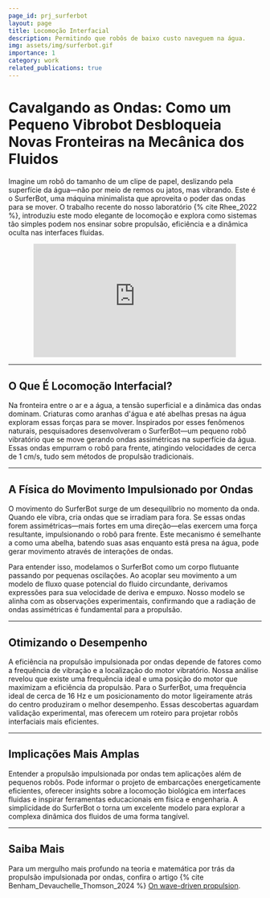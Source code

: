 ```yaml
---
page_id: prj_surferbot
layout: page
title: Locomoção Interfacial
description: Permitindo que robôs de baixo custo naveguem na água.
img: assets/img/surferbot.gif
importance: 1
category: work
related_publications: true
---
```


# Cavalgando as Ondas: Como um Pequeno Vibrobot Desbloqueia Novas Fronteiras na Mecânica dos Fluidos

Imagine um robô do tamanho de um clipe de papel, deslizando pela superfície da água—não por meio de remos ou jatos, mas vibrando. Este é o SurferBot, uma máquina minimalista que aproveita o poder das ondas para se mover. O trabalho recente do nosso laboratório {% cite Rhee_2022 %}, introduziu este modo elegante de locomoção e explora como sistemas tão simples podem nos ensinar sobre propulsão, eficiência e a dinâmica oculta nas interfaces fluidas.

<div style="width: 100%; display: flex; justify-content: center;">
  <div style="position: relative; width: 80%; padding-bottom: 45%; height: 0; overflow: hidden;">
    <iframe 
      src="https://www.youtube.com/embed/PQF6yGAs-TA?autoplay=1&mute=1&si=0qH_j8Lccw4ljD_3" 
      title="YouTube video player"
      style="position: absolute; top: 0; left: 0; width: 100%; height: 100%;"
      frameborder="0" 
      allow="accelerometer; autoplay; clipboard-write; encrypted-media; gyroscope; picture-in-picture; web-share"
      referrerpolicy="strict-origin-when-cross-origin" 
      allowfullscreen>
    </iframe>
  </div>
</div>

---

## O Que É Locomoção Interfacial?

Na fronteira entre o ar e a água, a tensão superficial e a dinâmica das ondas dominam. Criaturas como aranhas d'água e até abelhas presas na água exploram essas forças para se mover. Inspirados por esses fenômenos naturais, pesquisadores desenvolveram o SurferBot—um pequeno robô vibratório que se move gerando ondas assimétricas na superfície da água. Essas ondas empurram o robô para frente, atingindo velocidades de cerca de 1 cm/s, tudo sem métodos de propulsão tradicionais.

---

## A Física do Movimento Impulsionado por Ondas

O movimento do SurferBot surge de um desequilíbrio no momento da onda. Quando ele vibra, cria ondas que se irradiam para fora. Se essas ondas forem assimétricas—mais fortes em uma direção—elas exercem uma força resultante, impulsionando o robô para frente. Este mecanismo é semelhante a como uma abelha, batendo suas asas enquanto está presa na água, pode gerar movimento através de interações de ondas.

Para entender isso, modelamos o SurferBot como um corpo flutuante passando por pequenas oscilações. Ao acoplar seu movimento a um modelo de fluxo quase potencial do fluido circundante, derivamos expressões para sua velocidade de deriva e empuxo. Nosso modelo se alinha com as observações experimentais, confirmando que a radiação de ondas assimétricas é fundamental para a propulsão.

---

## Otimizando o Desempenho

A eficiência na propulsão impulsionada por ondas depende de fatores como a frequência de vibração e a localização do motor vibratório. Nossa análise revelou que existe uma frequência ideal e uma posição do motor que maximizam a eficiência da propulsão. Para o SurferBot, uma frequência ideal de cerca de 16 Hz e um posicionamento do motor ligeiramente atrás do centro produziram o melhor desempenho. Essas descobertas aguardam validação experimental, mas oferecem um roteiro para projetar robôs interfaciais mais eficientes.

---

## Implicações Mais Amplas

Entender a propulsão impulsionada por ondas tem aplicações além de pequenos robôs. Pode informar o projeto de embarcações energeticamente eficientes, oferecer insights sobre a locomoção biológica em interfaces fluidas e inspirar ferramentas educacionais em física e engenharia. A simplicidade do SurferBot o torna um excelente modelo para explorar a complexa dinâmica dos fluidos de uma forma tangível.

---

## Saiba Mais

Para um mergulho mais profundo na teoria e matemática por trás da propulsão impulsionada por ondas, confira o artigo {% cite Benham_Devauchelle_Thomson_2024 %} [On wave-driven propulsion](https://www.cambridge.org/core/journals/journal-of-fluid-mechanics/article/on-wavedriven-propulsion/4A97169309E4F72418EFFFB7C843E7FD).
